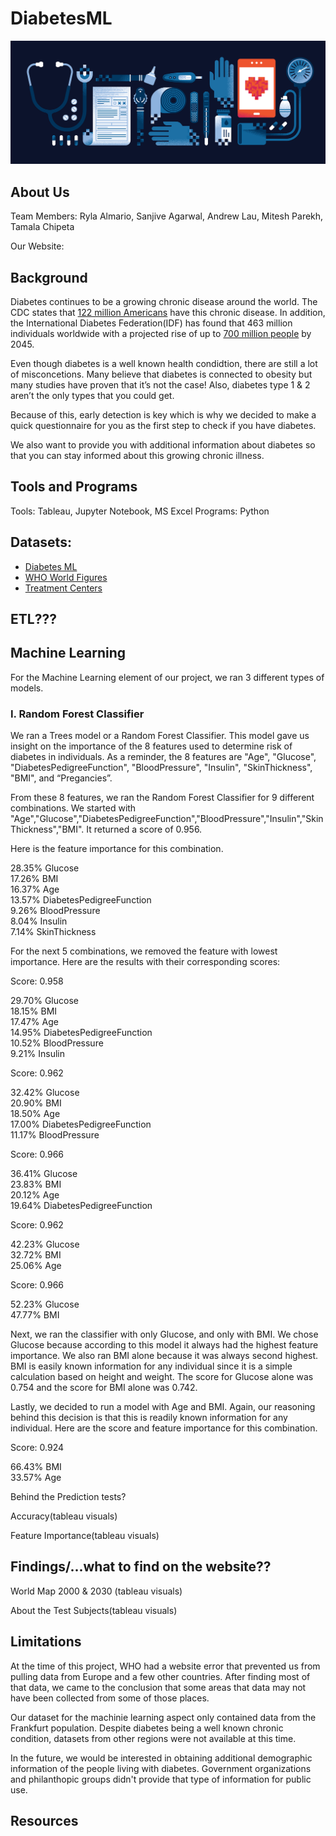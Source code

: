 # DiabetesML
![Dark Blue Diabetes Picture with Red iPad](/static/assets/img/diabetes_digital.png)

## About Us 

Team Members: Ryla Almario, Sanjive Agarwal, Andrew Lau, Mitesh Parekh, Tamala Chipeta

Our Website:

## Background
Diabetes continues to be a growing chronic disease around the world. The CDC states that [122 million Americans](https://www.cdc.gov/diabetes/library/socialmedia/infocards.html) have this chronic disease. In addition, the International Diabetes Federation(IDF) has found that 463 million individuals worldwide with a projected rise of up to [700 million people](https://www.idf.org/aboutdiabetes/what-is-diabetes/facts-figures.html) by 2045. 

Even though diabetes is a well known health condidtion, there are still a lot of misconcetions. Many believe that diabetes is connected to obesity but many studies have proven that it’s not the case! Also, diabetes type 1 & 2 aren’t the only types that you could get.

Because of this, early detection is key which is why we decided to make a quick questionnaire for you as the first step to check if you have diabetes. 

We also want to provide you with additional information about diabetes so that you can stay informed about this growing chronic illness.


## Tools and Programs
Tools: Tableau, Jupyter Notebook, MS Excel
Programs: Python

## Datasets:
   * [Diabetes ML](https://www.kaggle.com/johndasilva/diabetes/data)
   * [WHO World Figures](https://www.who.int/diabetes/facts/world_figures/en/index5.html)
   * [Treatment Centers](/resources/data/DPRP_Results_Full_RegistryAug_05_2020.csv)

## ETL???

## Machine Learning

For the Machine Learning element of our project, we ran 3 different types of models. 

<h3>I.	Random Forest Classifier</h3>

We ran a Trees model or a Random Forest Classifier. This model gave us insight on the importance of the 8 features used to determine risk of diabetes in individuals. As a reminder, the 8 features are "Age", "Glucose", "DiabetesPedigreeFunction", "BloodPressure", "Insulin", "SkinThickness", "BMI", and “Pregancies”.  

From these 8 features, we ran the Random Forest Classifier for 9 different combinations.  We started with "Age","Glucose","DiabetesPedigreeFunction","BloodPressure","Insulin","SkinThickness","BMI". It returned a score of 0.956. 

Here is the feature importance for this combination.

28.35%	Glucose<br>
17.26%	BMI<br>
16.37%	Age<br>
13.57%	DiabetesPedigreeFunction<br>
9.26%	BloodPressure<br>
8.04%	Insulin<br>
7.14%	SkinThickness<br>


For the next 5 combinations, we removed the feature with lowest importance. Here are the results with their corresponding scores:

Score: 0.958

29.70%	Glucose<br>
18.15%	BMI<br>
17.47%	Age<br>
14.95%	DiabetesPedigreeFunction<br>
10.52%	BloodPressure<br>
9.21%	Insulin<br>


Score: 0.962

32.42%	Glucose<br>
20.90%	BMI<br>
18.50%	Age<br>
17.00%	DiabetesPedigreeFunction<br>
11.17%	BloodPressure<br>


Score: 0.966

36.41%	Glucose<br>
23.83%	BMI<br>
20.12%	Age<br>
19.64%	DiabetesPedigreeFunction<br>


Score: 0.962

42.23%	Glucose<br>
32.72%	BMI<br>
25.06%	Age<br>


Score: 0.966

52.23%	Glucose<br>
47.77%	BMI<br>


Next, we ran the classifier with only Glucose, and only with BMI. We chose Glucose because according to this model it always had the highest feature importance. We also ran BMI alone because it was always second highest. BMI is easily known information for any individual since it is a simple calculation based on height and weight. The score for Glucose alone was 0.754 and the score for BMI alone was 0.742. 

Lastly, we decided to run a model with Age and BMI. Again, our reasoning behind this decision is that this is readily known information for any individual. Here are the score and feature importance for this combination. 


Score: 0.924

66.43%	BMI<br>
33.57%	Age<br>




Behind the Prediction tests?

Accuracy(tableau visuals)


Feature Importance(tableau visuals)


## Findings/...what to find on the website??

World Map 2000 & 2030 (tableau visuals)

About the Test Subjects(tableau visuals)

## Limitations
At the time of this project, WHO had a website error that prevented us from pulling data from Europe and a few other countries. After finding most of that data, we came to the conclusion that some areas that data may not have been collected from some of those places.

Our dataset for the machinie learning aspect only contained data from the Frankfurt population. Despite diabetes being a well known chronic condition, datasets from other regions were not available at this time.

In the future, we would be interested in obtaining additional demographic information of the people living with diabetes. Government organizations and philanthopic groups didn't provide that type of information for public use.

## Resources
